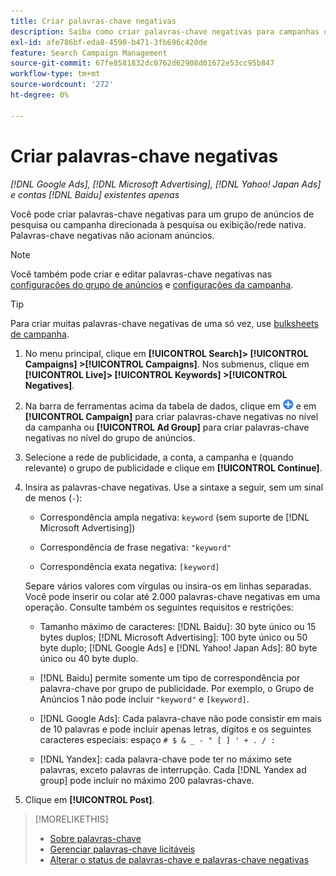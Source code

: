 ```yaml
---
title: Criar palavras-chave negativas
description: Saiba como criar palavras-chave negativas para campanhas de pesquisa e grupos de anúncios.
exl-id: afe786bf-eda8-4590-b471-3fb696c420de
feature: Search Campaign Management
source-git-commit: 67fe8581832dc0762d62908d01672e53cc95b847
workflow-type: tm+mt
source-wordcount: '272'
ht-degree: 0%

---
```


# Criar palavras-chave negativas

*[!DNL Google Ads], [!DNL Microsoft Advertising], [!DNL Yahoo! Japan Ads] e contas [!DNL Baidu] existentes apenas*

Você pode criar palavras-chave negativas para um grupo de anúncios de pesquisa ou campanha direcionada à pesquisa ou exibição/rede nativa. Palavras-chave negativas não acionam anúncios.

>[!NOTE]
>Você também pode criar e editar palavras-chave negativas nas [configurações do grupo de anúncios](/help/search-social-commerce/campaign-management/campaigns/ad-group-manage.md) e [configurações da campanha](/help/search-social-commerce/campaign-management/campaigns/campaign-manage.md).

>[!TIP]
>Para criar muitas palavras-chave negativas de uma só vez, use [bulksheets de campanha](/help/search-social-commerce/campaign-management/bulksheets/bulksheet-about.md).

1. No menu principal, clique em **[!UICONTROL Search]> [!UICONTROL Campaigns] >[!UICONTROL Campaigns]**. Nos submenus, clique em **[!UICONTROL Live]> [!UICONTROL Keywords] >[!UICONTROL Negatives]**.

1. Na barra de ferramentas acima da tabela de dados, clique em ![Criar](/help/search-social-commerce/assets/add.png "Criar") e em **[!UICONTROL Campaign]** para criar palavras-chave negativas no nível da campanha ou **[!UICONTROL Ad Group]** para criar palavras-chave negativas no nível do grupo de anúncios.

1. Selecione a rede de publicidade, a conta, a campanha e (quando relevante) o grupo de publicidade e clique em **[!UICONTROL Continue]**.

1. Insira as palavras-chave negativas. Use a sintaxe a seguir, sem um sinal de menos (`-`):

   * Correspondência ampla negativa: `keyword` (sem suporte de [!DNL Microsoft Advertising])

   * Correspondência de frase negativa: `"keyword"`

   * Correspondência exata negativa: `[keyword]`

   Separe vários valores com vírgulas ou insira-os em linhas separadas. Você pode inserir ou colar até 2.000 palavras-chave negativas em uma operação. Consulte também os seguintes requisitos e restrições:

   * Tamanho máximo de caracteres: [!DNL Baidu]: 30 byte único ou 15 bytes duplos; [!DNL Microsoft Advertising]: 100 byte único ou 50 byte duplo; [!DNL Google Ads] e [!DNL Yahoo! Japan Ads]: 80 byte único ou 40 byte duplo.

   * [!DNL Baidu] permite somente um tipo de correspondência por palavra-chave por grupo de publicidade. Por exemplo, o Grupo de Anúncios 1 não pode incluir `"keyword"` e `[keyword]`.

   * [!DNL Google Ads]: Cada palavra-chave não pode consistir em mais de 10 palavras e pode incluir apenas letras, dígitos e os seguintes caracteres especiais: espaço `# $ & _ - " [ ] ' + . / :`

   * [!DNL Yandex]: cada palavra-chave pode ter no máximo sete palavras, exceto palavras de interrupção. Cada [!DNL Yandex ad group] pode incluir no máximo 200 palavras-chave.

1. Clique em **[!UICONTROL Post]**.

>[!MORELIKETHIS]
>
>* [Sobre palavras-chave](keyword-about.md)
>* [Gerenciar palavras-chave licitáveis](keyword-manage.md)
>* [Alterar o status de palavras-chave e palavras-chave negativas](keyword-status-edit.md)
